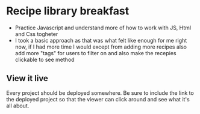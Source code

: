 # Recipe library breakfast 

- Practice Javascript and understand more of how to work with JS, Html and Css togheter
- I took a basic approach as that was what felt like enough for me right now, if I had more time I would except from adding more recipes also add more "tags" for users to filter on   and also make the recepies clickable to see method 


## View it live
Every project should be deployed somewhere. Be sure to include the link to the deployed project so that the viewer can click around and see what it's all about.
